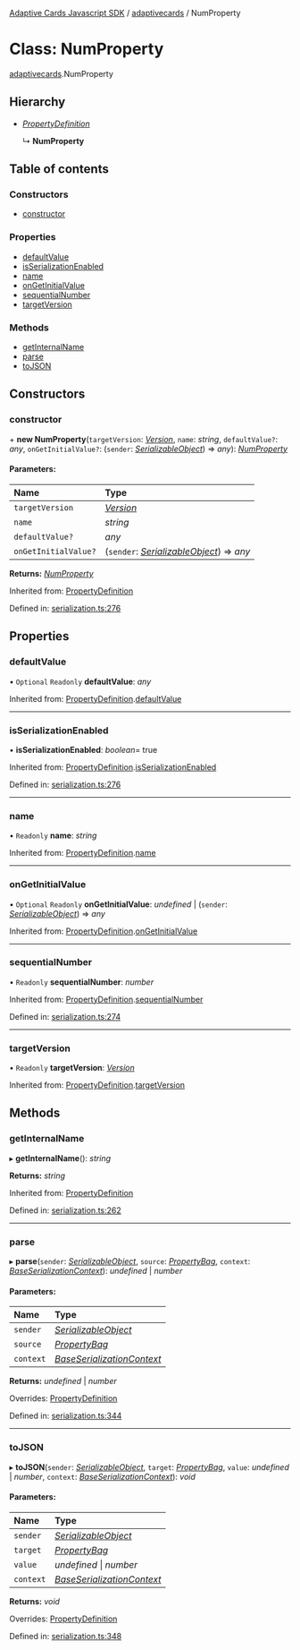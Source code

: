 [Adaptive Cards Javascript SDK](../README.md) / [adaptivecards](../modules/adaptivecards.md) / NumProperty

# Class: NumProperty

[adaptivecards](../modules/adaptivecards.md).NumProperty

## Hierarchy

- [_PropertyDefinition_](serialization.propertydefinition.md)

  ↳ **NumProperty**

## Table of contents

### Constructors

- [constructor](adaptivecards.numproperty.md#constructor)

### Properties

- [defaultValue](adaptivecards.numproperty.md#defaultvalue)
- [isSerializationEnabled](adaptivecards.numproperty.md#isserializationenabled)
- [name](adaptivecards.numproperty.md#name)
- [onGetInitialValue](adaptivecards.numproperty.md#ongetinitialvalue)
- [sequentialNumber](adaptivecards.numproperty.md#sequentialnumber)
- [targetVersion](adaptivecards.numproperty.md#targetversion)

### Methods

- [getInternalName](adaptivecards.numproperty.md#getinternalname)
- [parse](adaptivecards.numproperty.md#parse)
- [toJSON](adaptivecards.numproperty.md#tojson)

## Constructors

### constructor

\+ **new NumProperty**(`targetVersion`: [_Version_](serialization.version.md), `name`: _string_, `defaultValue?`: _any_, `onGetInitialValue?`: (`sender`: [_SerializableObject_](serialization.serializableobject.md)) => _any_): [_NumProperty_](serialization.numproperty.md)

#### Parameters:

| Name                 | Type                                                                             |
| :------------------- | :------------------------------------------------------------------------------- |
| `targetVersion`      | [_Version_](serialization.version.md)                                            |
| `name`               | _string_                                                                         |
| `defaultValue?`      | _any_                                                                            |
| `onGetInitialValue?` | (`sender`: [_SerializableObject_](serialization.serializableobject.md)) => _any_ |

**Returns:** [_NumProperty_](serialization.numproperty.md)

Inherited from: [PropertyDefinition](serialization.propertydefinition.md)

Defined in: [serialization.ts:276](https://github.com/microsoft/AdaptiveCards/blob/0938a1f10/source/nodejs/adaptivecards/src/serialization.ts#L276)

## Properties

### defaultValue

• `Optional` `Readonly` **defaultValue**: _any_

Inherited from: [PropertyDefinition](serialization.propertydefinition.md).[defaultValue](serialization.propertydefinition.md#defaultvalue)

---

### isSerializationEnabled

• **isSerializationEnabled**: _boolean_= true

Inherited from: [PropertyDefinition](serialization.propertydefinition.md).[isSerializationEnabled](serialization.propertydefinition.md#isserializationenabled)

Defined in: [serialization.ts:276](https://github.com/microsoft/AdaptiveCards/blob/0938a1f10/source/nodejs/adaptivecards/src/serialization.ts#L276)

---

### name

• `Readonly` **name**: _string_

Inherited from: [PropertyDefinition](serialization.propertydefinition.md).[name](serialization.propertydefinition.md#name)

---

### onGetInitialValue

• `Optional` `Readonly` **onGetInitialValue**: _undefined_ \| (`sender`: [_SerializableObject_](serialization.serializableobject.md)) => _any_

Inherited from: [PropertyDefinition](serialization.propertydefinition.md).[onGetInitialValue](serialization.propertydefinition.md#ongetinitialvalue)

---

### sequentialNumber

• `Readonly` **sequentialNumber**: _number_

Inherited from: [PropertyDefinition](serialization.propertydefinition.md).[sequentialNumber](serialization.propertydefinition.md#sequentialnumber)

Defined in: [serialization.ts:274](https://github.com/microsoft/AdaptiveCards/blob/0938a1f10/source/nodejs/adaptivecards/src/serialization.ts#L274)

---

### targetVersion

• `Readonly` **targetVersion**: [_Version_](serialization.version.md)

Inherited from: [PropertyDefinition](serialization.propertydefinition.md).[targetVersion](serialization.propertydefinition.md#targetversion)

## Methods

### getInternalName

▸ **getInternalName**(): _string_

**Returns:** _string_

Inherited from: [PropertyDefinition](serialization.propertydefinition.md)

Defined in: [serialization.ts:262](https://github.com/microsoft/AdaptiveCards/blob/0938a1f10/source/nodejs/adaptivecards/src/serialization.ts#L262)

---

### parse

▸ **parse**(`sender`: [_SerializableObject_](serialization.serializableobject.md), `source`: [_PropertyBag_](../modules/serialization.md#propertybag), `context`: [_BaseSerializationContext_](serialization.baseserializationcontext.md)): _undefined_ \| _number_

#### Parameters:

| Name      | Type                                                                    |
| :-------- | :---------------------------------------------------------------------- |
| `sender`  | [_SerializableObject_](serialization.serializableobject.md)             |
| `source`  | [_PropertyBag_](../modules/serialization.md#propertybag)                |
| `context` | [_BaseSerializationContext_](serialization.baseserializationcontext.md) |

**Returns:** _undefined_ \| _number_

Overrides: [PropertyDefinition](serialization.propertydefinition.md)

Defined in: [serialization.ts:344](https://github.com/microsoft/AdaptiveCards/blob/0938a1f10/source/nodejs/adaptivecards/src/serialization.ts#L344)

---

### toJSON

▸ **toJSON**(`sender`: [_SerializableObject_](serialization.serializableobject.md), `target`: [_PropertyBag_](../modules/serialization.md#propertybag), `value`: _undefined_ \| _number_, `context`: [_BaseSerializationContext_](serialization.baseserializationcontext.md)): _void_

#### Parameters:

| Name      | Type                                                                    |
| :-------- | :---------------------------------------------------------------------- |
| `sender`  | [_SerializableObject_](serialization.serializableobject.md)             |
| `target`  | [_PropertyBag_](../modules/serialization.md#propertybag)                |
| `value`   | _undefined_ \| _number_                                                 |
| `context` | [_BaseSerializationContext_](serialization.baseserializationcontext.md) |

**Returns:** _void_

Overrides: [PropertyDefinition](serialization.propertydefinition.md)

Defined in: [serialization.ts:348](https://github.com/microsoft/AdaptiveCards/blob/0938a1f10/source/nodejs/adaptivecards/src/serialization.ts#L348)

